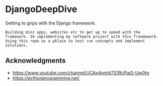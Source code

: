 # DjangoDeepDive

Getting to grips with the Django framework.

```
Building mini apps, websites etc to get up to speed with the framework. Im implementing my software project with this fraamework. Using this repo as a pklace to test run concepts and implement solutions.  
```

## Acknowledgments

* https://www.youtube.com/channel/UCAx4nmhI7S1RcPiaG-Uw0tg
* https://pythonprogramming.net/
 
